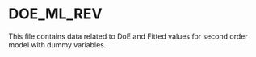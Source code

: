 # DOE_ML_REV
This file contains data related to DoE and Fitted values for second order model with dummy variables. 